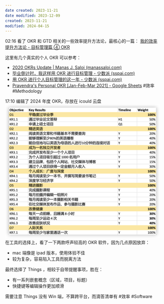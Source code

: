 ```yaml
---
date created: 2023-11-21
date modified: 2023-12-09
created: 2023-11-21
modified: 2024-04-15
---
```

02:16
看了 OKR 和 GTD 相关的一些效率提升方法论，最核心的一篇：
[我的效率提升方法论 - 目标管理篇 ④ OKR](../Readwise/Articles/我的效率提升方法论%20-%20目标管理篇%20④%20OKR.md)

这里有几个真实的个人 OKR 可以参考：
+ [2020 OKRs Update | Manas J. Saloi (manassaloi.com)](https://manassaloi.com/2020/12/31/okrs-2020-update.html)
+ [毕业倒计时，我这样用 OKR 进行目标管理 - 少数派 (sspai.com)](https://sspai.com/post/65268)
+ [用 OKR 进行个人目标管理的这一年 - 少数派 (sspai.com)](https://sspai.com/post/77702)
+ [Pravendra's Personal OKR [Jan-Feb-Mar 2021] - Google Sheets](https://docs.google.com/spreadsheets/d/1hN5ldi0SgoGFyvXwyLCmf98337AyIt1xzbynVicGH-8/edit#gid=0)
#效率 #Methodology

17:10
编辑了 2024 年度 OKR，存放在 icould 云盘
![](../../z-source/Pasted%20image%2020231121171037.png)
在工具的选择上，看了一下两款呼声较高的 OKR 软件，因为几点原因放弃：
+ mac 端像是 ipad 版本，使用体验不佳
+ 较为复杂，容易陷入工具而脱离方法

最终选择了 Things ，相较于自带提醒事项，胜在：
+ 有一系列嵌套概念（区域，项目，标题）
+ 快捷键等编辑操作更加顺滑

需要注意 Things 没有 Win 端，不算跨平台，而滴答清单有
#效率 #Software 


